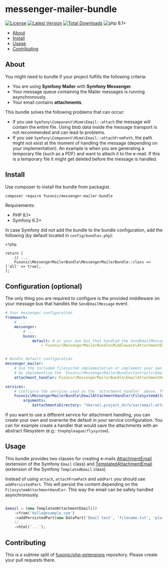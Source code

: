 # messenger-mailer-bundle

[![License](https://img.shields.io/packagist/l/fusonic/messenger-mailer-bundle?color=blue)](https://github.com/fusonic/php-messenger-mailer-bundle/blob/master/LICENSE)
[![Latest Version](https://img.shields.io/github/tag/fusonic/php-messenger-mailer-bundle.svg?color=blue)](https://github.com/fusonic/php-messenger-mailer-bundle/releases)
[![Total Downloads](https://img.shields.io/packagist/dt/fusonic/messenger-mailer-bundle.svg?color=blue)](https://packagist.org/packages/fusonic/messenger-mailer-bundle)
![php 8.1+](https://img.shields.io/badge/php-min%208.1-blue.svg)

* [About](#about)
* [Install](#install)
* [Usage](#usage)
* [Contributing](#contributing)

## About

You might need to bundle if your project fulfills the following criteria:

* You are using **Symfony Mailer** with **Symfony Messenger**.
* Your message queue containing the Mailer messages is running asynchronously.
* Your email contains **attachments**.

This bundle solves the following problems that can occur:

* If you use `Symfony\Component\Mime\Email::attach` the message will contain the entire file. Using blob data inside the message transport is not recommended
  and can lead to problems.
* If you use `Symfony\Component\Mime\Email::attachFromPath`, the path might not exist at the moment of handling the message (depending on your implementation).
An example is when you are generating a temporary file (such as a PDF) and want to attach it to the e-mail. If this is a temporary file
it might get deleted before the message is handled.

## Install

Use composer to install the bundle from packagist.

```bash
composer require fusonic/messenger-mailer-bundle
```

Requirements:

- PHP 8.1+
- Symfony 6.2+

In case Symfony did not add the bundle to the bundle configuration, add the following (by default located in `config/bundles.php`):

```
<?php

return [
    // ...
    Fusonic\MessengerMailerBundle\MessengerMailerBundle::class => ['all' => true],
];
```

## Configuration (optional)
The only thing you are required to configure is the provided middleware on your message bus that
handles the `SendEmailMessage` event.

```yaml
# Your messenger configuration
framework:
    # ...
    messenger:
        # ...
        buses:
            default: # or your own bus that handled the SendEmailMessage event
                - Fusonic\MessengerMailerBundle\Middleware\AttachmentEmailMiddleware


# Bundle default configuration
messenger_mailer:
    # Use the included filesystem implementation or implement your own service
    # by implementing the `Fusonic\MessengerMailerBundle\Contracts\EmailAttachmentHandlerInterface` interface.
    attachment_handler: Fusonic\MessengerMailerBundle\EmailAttachmentHandler\FilesystemAttachmentHandler

services:
    # Configure the services used as the `attachment_handler` above. This service is configured by default.
    Fusonic\MessengerMailerBundle\EmailAttachmentHandler\FilesystemAttachmentHandler:
        arguments:
            $attachmentsDirectory: "%kernel.project_dir%/var/email-attachments"
```

If you want to use a different service for attachment handling, you can create your own and overwrite the default in your service configuration.
You can for example create a handler that would save the attachments with an abstract filesystem (e.g.: `thephpleague/flysystem`).

## Usage

This bundle provides two classes for creating e-mails [AttachmentEmail](src/Component/Mime/AttachmentEmail.php) (extension of the Symfony `Email` class)
and [TemplatedAttachmentEmail](src/Component/Mime/TemplatedAttachmentEmail.php) (extension of the Symfony `TemplatedEmail` class).

Instead of using `attach`, `attachFromPath` and `addPart` you should use `addPersistedPart`.
This will persist the content depending on the `FilesystemAttachmentHandler`. This way the email can be safely handled asynchronously.

```php

$email = (new TemplatedAttachmentEmail())
    ->from('hello@example.com')
    ->addPersistedPart(new DataPart('Email text', 'filename.txt', 'plain/text'))
    // ...
    ->html('...');
```

## Contributing

This is a subtree split of [fusonic/php-extensions](https://github.com/fusonic/php-extensions) repository. Please create your pull requests there.
